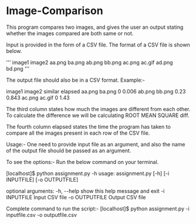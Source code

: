 # Image-Comparison

This program compares two images, and gives the user an output
stating whether the images compared are both same or not.

Input is provided in the form of a CSV file.
The format of a CSV file is shown below.

'''
image1 image2
aa.png ba.png 
ab.png bb.png 
ac.png ac.gif 
ad.png bd.png
'''

The output file should also be in a CSV format. 
Example:-

image1 image2 similar elapsed
aa.png ba.png 0       0.006
ab.png bb.png 0.23    0.843
ac.png ac.gif 0       1.43

The third column states how much the images are different from
each other. To calculate the difference we will be calculating
ROOT MEAN SQUARE diff.

The fourth column elapsed states the time the program has taken to
compare all the images present in each row of the CSV file.

Usage:-
One need to provide input file as an argument, and also the name of the output file
should be passed as an argument.

To see the options:-
Run the below command on your terminal.

[localhost]$ python assignment.py -h
usage: assignment.py [-h] [-i    INPUTFILE] [-o    OUTPUTFILE]

optional arguments:
  -h, --help        show this help message and exit
  -i    INPUTFILE   Input CSV file
  -o    OUTPUTFILE  Output CSV file

Complete command to run the script:-
[localhost]$ python assignment.py -i inputfile.csv -o outputfile.csv





